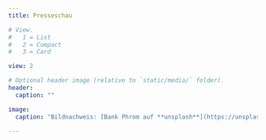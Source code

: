 ```yaml
---
title: Presseschau

# View.
#   1 = List
#   2 = Compact
#   3 = Card

view: 2

# Optional header image (relative to `static/media/` folder).
header:
  caption: ""

image:
  caption: "Bildnachweis: [Bank Phrom auf **unsplash**](https://unsplash.com/photos/Tzm3Oyu_6sk)"

---
```


